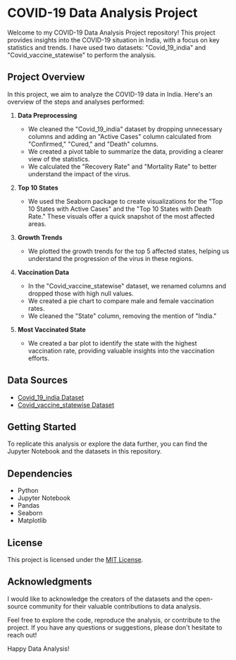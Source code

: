 # COVID-19 Data Analysis Project

Welcome to my COVID-19 Data Analysis Project repository! This project provides insights into the COVID-19 situation in India, with a focus on key statistics and trends. I have used two datasets: "Covid_19_india" and "Covid_vaccine_statewise" to perform the analysis.

## Project Overview

In this project, we aim to analyze the COVID-19 data in India. Here's an overview of the steps and analyses performed:

1. **Data Preprocessing**
   - We cleaned the "Covid_19_india" dataset by dropping unnecessary columns and adding an "Active Cases" column calculated from "Confirmed," "Cured," and "Death" columns.
   - We created a pivot table to summarize the data, providing a clearer view of the statistics.
   - We calculated the "Recovery Rate" and "Mortality Rate" to better understand the impact of the virus.

2. **Top 10 States**
   - We used the Seaborn package to create visualizations for the "Top 10 States with Active Cases" and the "Top 10 States with Death Rate." These visuals offer a quick snapshot of the most affected areas.

3. **Growth Trends**
   - We plotted the growth trends for the top 5 affected states, helping us understand the progression of the virus in these regions.

4. **Vaccination Data**
   - In the "Covid_vaccine_statewise" dataset, we renamed columns and dropped those with high null values.
   - We created a pie chart to compare male and female vaccination rates.
   - We cleaned the "State" column, removing the mention of "India."

5. **Most Vaccinated State**
   - We created a bar plot to identify the state with the highest vaccination rate, providing valuable insights into the vaccination efforts.

## Data Sources

- [Covid_19_india Dataset](https://github.com/abhisarahuja/Covid-19-Data-Analysis-Project-Using-Python-And-Tableau/blob/main/covid_19_india.csv)
- [Covid_vaccine_statewise Dataset](https://github.com/abhisarahuja/Covid-19-Data-Analysis-Project-Using-Python-And-Tableau/blob/main/covid_vaccine_statewise.csv)

## Getting Started

To replicate this analysis or explore the data further, you can find the Jupyter Notebook and the datasets in this repository.

## Dependencies

- Python
- Jupyter Notebook
- Pandas
- Seaborn
- Matplotlib

## License

This project is licensed under the [MIT License](LICENSE).

## Acknowledgments

I would like to acknowledge the creators of the datasets and the open-source community for their valuable contributions to data analysis.

Feel free to explore the code, reproduce the analysis, or contribute to the project. If you have any questions or suggestions, please don't hesitate to reach out!

Happy Data Analysis!
